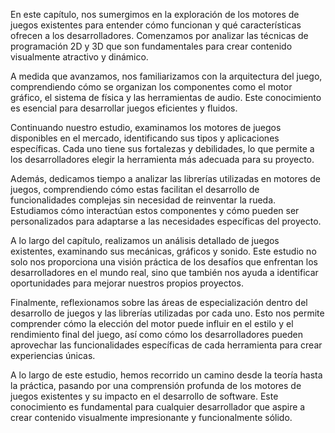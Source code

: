 En este capítulo, nos sumergimos en la exploración de los motores de juegos existentes para entender cómo funcionan y qué características ofrecen a los desarrolladores. Comenzamos por analizar las técnicas de programación 2D y 3D que son fundamentales para crear contenido visualmente atractivo y dinámico.

A medida que avanzamos, nos familiarizamos con la arquitectura del juego, comprendiendo cómo se organizan los componentes como el motor gráfico, el sistema de física y las herramientas de audio. Este conocimiento es esencial para desarrollar juegos eficientes y fluidos.

Continuando nuestro estudio, examinamos los motores de juegos disponibles en el mercado, identificando sus tipos y aplicaciones específicas. Cada uno tiene sus fortalezas y debilidades, lo que permite a los desarrolladores elegir la herramienta más adecuada para su proyecto.

Además, dedicamos tiempo a analizar las librerías utilizadas en motores de juegos, comprendiendo cómo estas facilitan el desarrollo de funcionalidades complejas sin necesidad de reinventar la rueda. Estudiamos cómo interactúan estos componentes y cómo pueden ser personalizados para adaptarse a las necesidades específicas del proyecto.

A lo largo del capítulo, realizamos un análisis detallado de juegos existentes, examinando sus mecánicas, gráficos y sonido. Este estudio no solo nos proporciona una visión práctica de los desafíos que enfrentan los desarrolladores en el mundo real, sino que también nos ayuda a identificar oportunidades para mejorar nuestros propios proyectos.

Finalmente, reflexionamos sobre las áreas de especialización dentro del desarrollo de juegos y las librerías utilizadas por cada uno. Esto nos permite comprender cómo la elección del motor puede influir en el estilo y el rendimiento final del juego, así como cómo los desarrolladores pueden aprovechar las funcionalidades específicas de cada herramienta para crear experiencias únicas.

A lo largo de este estudio, hemos recorrido un camino desde la teoría hasta la práctica, pasando por una comprensión profunda de los motores de juegos existentes y su impacto en el desarrollo de software. Este conocimiento es fundamental para cualquier desarrollador que aspire a crear contenido visualmente impresionante y funcionalmente sólido.
